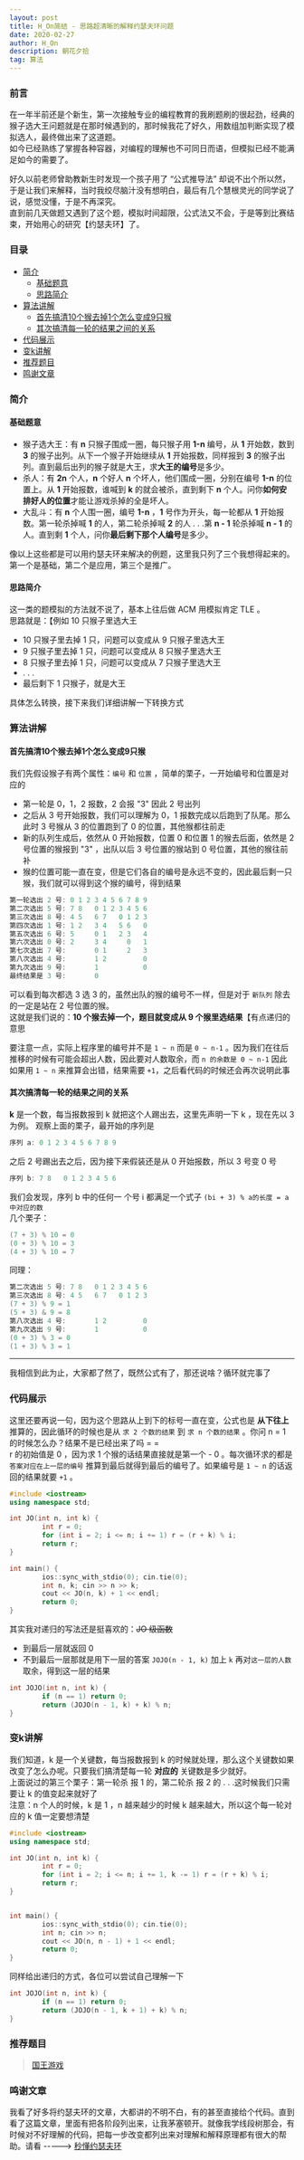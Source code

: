 ```yaml
---
layout: post
title: H_On简结 - 思路超清晰的解释约瑟夫环问题
date: 2020-02-27
author: H_On
description: 朝花夕拾
tag: 算法
---
```


### 前言
在一年半前还是个新生，第一次接触专业的编程教育的我刷题刷的很起劲，经典的猴子选大王问题就是在那时候遇到的，那时候我花了好久，用数组加判断实现了模拟选人，最终做出来了这道题。<br>
如今已经熟练了掌握各种容器，对编程的理解也不可同日而语，但模拟已经不能满足如今的需要了。

好久以前老师曾助教新生时发现一个孩子用了 “公式推导法” 却说不出个所以然，于是让我们来解释，当时我绞尽脑汁没有想明白，最后有几个慧根灵光的同学说了说，感觉没懂，于是不再深究。<br>
直到前几天做题又遇到了这个题，模拟时间超限，公式法又不会，于是等到比赛结束，开始用心的研究【约瑟夫环】了。

### 目录
* [简介](#简介)
  - [基础题意](#基础题意)
  - [思路简介](#思路简介)
* [算法讲解](#算法讲解)
  - [首先搞清10个猴去掉1个怎么变成9只猴](#首先搞清10个猴去掉1个怎么变成9只猴)
  - [其次搞清每一轮的结果之间的关系](#其次搞清每一轮的结果之间的关系)
* [代码展示](#代码展示)
* [变k讲解](#变k讲解)
* [推荐题目](#推荐题目)
* [鸣谢文章](#鸣谢文章)

### 简介
#### **基础题意**
* 猴子选大王：有 **n** 只猴子围成一圈，每只猴子用 **1-n** 编号，从 **1** 开始数，数到 **3** 的猴子出列。从下一个猴子开始继续从 **1** 开始报数，同样报到 **3** 的猴子出列。直到最后出列的猴子就是大王，求**大王的编号**是多少。
* 杀人：有 **2n** 个人，**n** 个好人 **n** 个坏人，他们围成一圈，分别在编号 **1-n** 的位置上。从 **1** 开始报数，谁喊到 **k** 的就会被杀，直到剩下 **n** 个人。问你**如何安排好人的位置**才能让游戏杀掉的全是坏人。
* 大乱斗：有 **n** 个人围一圈，编号 **1-n** ，**1** 号作为开头，每一轮都从 **1** 开始报数。第一轮杀掉喊 **1** 的人，第二轮杀掉喊 **2** 的人 . . .第 **n - 1** 轮杀掉喊 **n - 1** 的人。直到剩 **1** 个人，问你**最后剩下那个人编号**是多少。

像以上这些都是可以用约瑟夫环来解决的例题，这里我只列了三个我想得起来的。<br>
第一个是基础，第二个是应用，第三个是推广。

#### **思路简介**
这一类的题模拟的方法就不说了，基本上往后做 ACM 用模拟肯定 TLE 。<br>
思路就是：【例如 10 只猴子里选大王
* 10 只猴子里去掉 1 只，问题可以变成从 9 只猴子里选大王
* 9 只猴子里去掉 1 只，问题可以变成从 8 只猴子里选大王
* 8 只猴子里去掉 1 只，问题可以变成从 7 只猴子里选大王
* . . .
* 最后剩下 1 只猴子，就是大王

具体怎么转换，接下来我们详细讲解一下转换方式

### 算法讲解
#### **首先搞清10个猴去掉1个怎么变成9只猴**
我们先假设猴子有两个属性：`编号` 和 `位置` ，简单的栗子，一开始编号和位置是对应的
* 第一轮是 0，1，2 报数，2 会报 "3" 因此 2 号出列
* 之后从 3 号开始报数，我们可以理解为 0，1 报数完成以后跑到了队尾。那么此时 3 号猴从 3 的位置跑到了 0 的位置，其他猴都往前走
* 新的队列生成后，依然从 0 开始报数，位置 0 和位置 1 的猴去后面，依然是 2 号位置的猴报到 "3" ，出队以后 3 号位置的猴站到 0 号位置，其他的猴往前补
* 猴的位置可能一直在变，但是它们各自的编号是永远不变的，因此最后剩一只猴，我们就可以得到这个猴的编号，得到结果

```cpp
第一轮选出 2 号: 0 1 2 3 4 5 6 7 8 9
第二次选出 5 号: 7 8   0 1 2 3 4 5 6
第三次选出 8 号: 4 5   6 7   0 1 2 3
第四次选出 1 号: 1 2   3 4   5 6   0
第五次选出 6 号: 5     0 1   2 3   4
第六次选出 0 号: 2     3 4     0   1
第七次选出 7 号:       0 1     2   3
第八次选出 4 号:       1 2         0
第九次选出 9 号:       1           0
最终结果是 3 号:       0
```
可以看到每次都选 3 选 3 的，虽然出队的猴的编号不一样，但是对于 `新队列` 除去的一定是站在 2 号位置的猴。<br>
这就是我们说的：**10 个猴去掉一个，题目就变成从 9 个猴里选结果**【有点递归的意思

要注意一点，实际上程序里的编号并不是 `1 ~ n` 而是 `0 ~ n-1` 。因为我们在往后推移的时候有可能会超出人数，因此要对人数取余，而 `n 的余数是 0 ~ n-1` 因此如果用 `1 ~ n` 来推算会出错，结果需要 `+1`，之后看代码的时候还会再次说明此事

#### **其次搞清每一轮的结果之间的关系**
**k** 是一个数，每当报数报到 k 就把这个人踢出去，这里先声明一下 k ，现在先以 3 为例。
观察上面的栗子，最开始的序列是
```cpp
序列 a: 0 1 2 3 4 5 6 7 8 9
```
之后 2 号踢出去之后，因为接下来假装还是从 0 开始报数，所以 3 号变 0 号
```cpp
序列 b: 7 8   0 1 2 3 4 5 6
```
我们会发现，序列 b 中的任何一 个号 i 都满足一个式子 `(bi + 3) % a的长度 = a中对应的数`<br>
几个栗子：
```cpp
(7 + 3) % 10 = 0
(0 + 3) % 10 = 3
(4 + 3) % 10 = 7
```
同理：
```cpp
第二次选出 5 号: 7 8   0 1 2 3 4 5 6
第三次选出 8 号: 4 5   6 7   0 1 2 3
(7 + 3) % 9 = 1
(5 + 3) & 9 = 8
第八次选出 4 号:       1 2         0
第九次选出 9 号:       1           0
(0 + 3) % 3 = 0
(1 + 3) % 3 = 1
```
---
我相信到此为止，大家都了然了，既然公式有了，那还说啥？循环就完事了

### 代码展示
这里还要再说一句，因为这个思路从上到下的标号一直在变，公式也是 **从下往上** 推算的，因此循环的时候也是从 `求 2 个数的结果` 到 `求 n 个数的结果` 。你问 n = 1 的时候怎么办？结果不是已经出来了吗 = =<br>
r 的初始值是 0 ，因为求 1 个猴的话结果直接就是第一个 - 0 。每次循环求的都是 `答案对应在上一层的编号` 推算到最后就得到最后的编号了。如果编号是 `1 ~ n` 的话返回的结果就要 `+1` 。
```cpp
#include <iostream>
using namespace std;

int JO(int n, int k) {
        int r = 0;
        for (int i = 2; i <= n; i += 1) r = (r + k) % i;
        return r;
}

int main() {
        ios::sync_with_stdio(0); cin.tie(0);
        int n, k; cin >> n >> k;
        cout << JO(n, k) + 1 << endl;
        return 0;
}
```
其实我对递归的写法还是挺喜欢的：~~JO 级函数~~
* 到最后一层就返回 0
* 不到最后一层那就是用下一层的答案 `JOJO(n - 1, k)` 加上 `k` 再对`这一层的人数`取余，得到这一层的结果
```cpp
int JOJO(int n, int k) {
        if (n == 1) return 0;
        return (JOJO(n - 1, k) + k) % n;
}
```

### 变k讲解
我们知道，k 是一个关键数，每当报数报到 k 的时候就处理，那么这个关键数如果改变了怎么办呢。只要我们搞清楚每一轮 **对应的** 关键数是多少就好。<br>
上面说过的第三个栗子：第一轮杀 报 1 的，第二轮杀 报 2 的 . . .这时候我们只需要让 k 的值变起来就好了<br>
注意：n 个人的时候，k 是 1 ，n 越来越少的时候 k 越来越大，所以这个每一轮对应的 k 值一定要想清楚
```cpp
#include <iostream>
using namespace std;

int JO(int n, int k) {
        int r = 0;
        for (int i = 2; i <= n; i += 1, k -= 1) r = (r + k) % i;
        return r;
}


int main() {
        ios::sync_with_stdio(0); cin.tie(0);
        int n; cin >> n;
        cout << JO(n, n - 1) + 1 << endl;
        return 0;
}
```
同样给出递归的方式，各位可以尝试自己理解一下
```cpp
int JOJO(int n, int k) {
        if (n == 1) return 0;
        return (JOJO(n - 1, k + 1) + k) % n;
}
```

### 推荐题目
> [国王游戏](http://acm.hdu.edu.cn/showproblem.php?pid=5643)

### 鸣谢文章
我看了好多将约瑟夫环的文章，大都讲的不明不白，有的甚至直接给个代码。直到看了这篇文章，里面有把各阶段列出来，让我茅塞顿开。就像我学线段树那会，有时候对不好理解的代码，把每一步改变都列出来对理解和解释原理都有很大的帮助。请看 -----> [秒懂约瑟夫环](https://blog.csdn.net/weixin_42659809/article/details/82596676)
